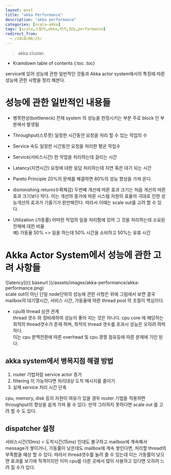 ```yaml
---
layout: post
title: "akka Performance"
description: "akka performance"
categories: [scala-akka]
tags: [scala,스칼라,akka,아카,성능,performance]
redirect_from:
  - /2018/06/25/
---
```


> akka cluster.
>


* Kramdown table of contents
{:toc .toc}

service에 있어 성능에 관한 일반적인 것들과 Akka actor system에서의 특징에 따른 성능에 관한 사항을 정리 해본다.

# 성능에 관한 일반적인 내용들
- 병목현상(bottleneck)
전체 system 의 성능을 한정시키는 부분 주로 block 인 부분에서 발생됨

- Throughput(스루풋)
일정한 시간동안 요청을 처리 할 수 있는 작업의 수

- Service 속도
일정한 시간동안 요청을 처리한 평균 작업수

- Service(서비스시간)
한 작업을 처리하는데 걸리는 시간

- Latancy(지연시간)
요청에 대한 응답 처리하는데 지연 혹은 대기 되는 시간

- Pareto Principle
20%의 문제를 해결하면 80%의 성능 향상을 가져 온다.

- disminishing return(수확체감)
두번째 개선에 따른 효과 크기는 처음 개선의 따른 효과 크기보다 작다.  이는 개선의 증가에 따른 시스템 자원의 효율의 극대로 인한 성능개선의 효과가 기울기가 완만해진다. 따라서 이때는 scale out를 고려 할 수 있다.

- Utilization (가동률)
어떠한 작업의 일을 처리함에 있어 그 것을 처리하는데 소요된 전체에 대한 비율  
예) 가동율 50% => 일을 하는데 50% 시간을 소비하고 50%는 유휴 시간  

# Akka Actor System에서 성능에 관한 고려 사항들
![latency]({{ baseurl }}/assets/images/akka-performance/akka-performance.png)  
scale out이 아닌 단일 node단위의 성능에 관한 사항은 위에 그림에서 보면 결국 mailbox의 대기열시간, 서비스 시간, 가동율에 따른 thread pool 의 조절이 핵심이다.  

- cpu와 thread 상관 관계  
thread 갯수 와 정비례하여 성능이 좋아 지는 것은 아니다.  cpu core 에 해당하는  최적의 thread갯수가 존재 하며, 최적의 thread 갯수를 초과시 성능은 오히려 하락하다.  
이는 cpu 문맥전환에 따른 overhead 및 cpu 경쟁 점유등에 따른 문제에 기인 된다.

## akka system에서 병목지점 해결 방법
1. router 기법처럼 service actor 증가
2. filtering 이 가능하다면 처리대상 도착 메시지를 줄이기
3. 실제 service 처리 시간 단축

cpu, memory, disk 등의 자원이 여유가 있을 경우 router 기법을 적용하면 throughput의 향상을 쉽게 가져 올 수 있다. 만약 그러하지 못하다면 scale out 를 고려 할 수 도 있다.  

## dispatcher 설정
서비스시간(10ms) < 도착시간(15ms) 인데도 불구하고 mailbox에 계속해서 message가 쌓이거나, 가동률이 낮은데도 mailbox에 계속 쌓인다면, 처리할 thread의 부족함을 예상 할 수 있다.  따라서 thread갯수를 늘려 줄 수 있는데 이는 가동률이 낮으면 효과를 보기에 적격이지만 이미 cpu를 다른 곳에서 많이 사용하고 있다면 오히려 느려 질 수가 있다.

## 

[^1]: This is a footnote.

[kramdown]: https://kramdown.gettalong.org/
[Simple Texture]: https://github.com/yizeng/jekyll-theme-simple-texture
